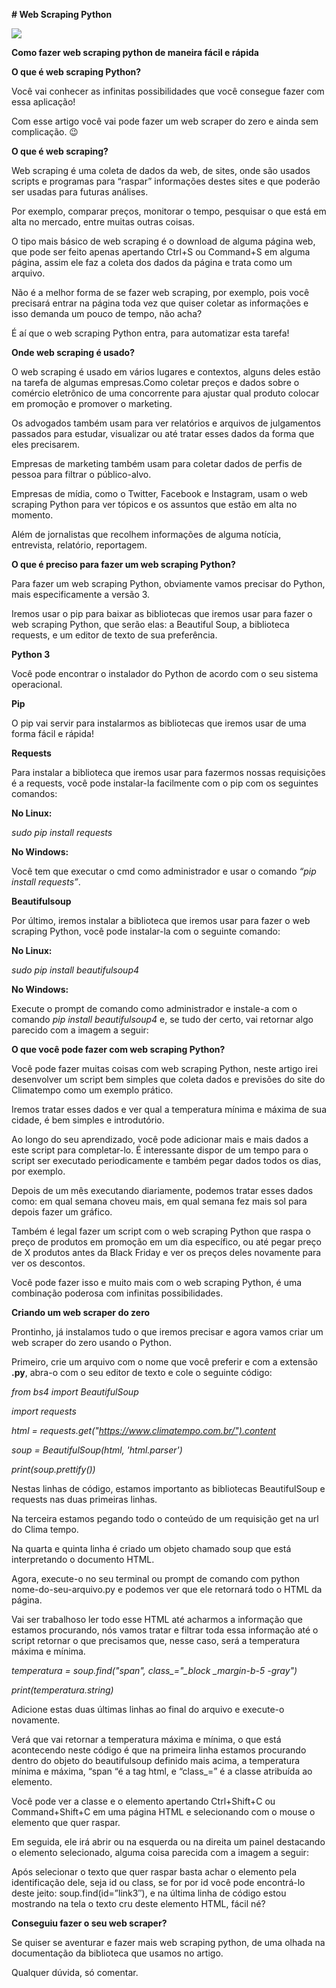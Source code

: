 <p><strong># Web Scraping Python</strong></p>
<div>
<img align="center" src="https://blog-geek-midia.s3.amazonaws.com/wp-content/uploads/2019/12/19161648/servicos-terceiros.jpeg">
</div>  

<p><strong>Como fazer web scraping python de maneira fácil e rápida</strong></p>

<strong>O que é web scraping Python?</strong>
<p>Você vai conhecer as infinitas possibilidades que você consegue fazer com essa aplicação!</p>

Com esse artigo você vai pode fazer um web scraper do zero e ainda sem complicação. 😉

<strong>O que é web scraping?</strong>
<p>Web scraping é uma coleta de dados da web, de sites, onde são usados scripts e programas para “raspar” informações destes sites e que poderão ser usadas para futuras análises.</p>

<p>Por exemplo, comparar preços, monitorar o tempo, pesquisar o que está em alta no mercado, entre muitas outras coisas.</p>

<p>O tipo mais básico de web scraping é o download de alguma página web, que pode ser feito apenas apertando Ctrl+S ou Command+S em alguma página, assim ele faz a coleta dos dados da página e trata como um arquivo.</p>

<p>Não é a melhor forma de se fazer web scraping, por exemplo, pois você precisará entrar na página toda vez que quiser coletar as informações e isso demanda um pouco de tempo, não acha?</p>

É aí que o web scraping Python entra, para automatizar esta tarefa!

<strong>Onde web scraping é usado?</strong>
<p>O web scraping é usado em vários lugares e contextos, alguns deles estão na tarefa de algumas empresas.Como coletar preços e dados sobre o comércio eletrônico de uma concorrente para ajustar qual produto colocar em promoção e promover o marketing.</p>

<p>Os advogados também usam para ver relatórios e arquivos de julgamentos passados para estudar, visualizar ou até tratar esses dados da forma que eles precisarem.</p>

<p>Empresas de marketing também usam para coletar dados de perfis de pessoa para filtrar o público-alvo.</p>

<p>Empresas de mídia, como o Twitter, Facebook e Instagram, usam o web scraping Python para ver tópicos e os assuntos que estão em alta no momento.</p>

<p>Além de jornalistas que recolhem informações de alguma notícia, entrevista, relatório, reportagem.</p>

<strong>O que é preciso para fazer um web scraping Python?</strong>
<p>Para fazer um web scraping Python, obviamente vamos precisar do Python, mais especificamente a versão 3.</p>

<p>Iremos usar o pip para baixar as bibliotecas que iremos usar para fazer o web scraping Python, que serão elas: a Beautiful Soup, a biblioteca requests, e um editor de texto de sua preferência.</p>

<strong>Python 3</strong>
<p>Você pode encontrar o instalador do Python de acordo com o seu sistema operacional.</p>

<strong>Pip</strong>
<p>O pip vai servir para instalarmos as bibliotecas que iremos usar de uma forma fácil e rápida!</p>

<strong>Requests</strong>
<p>Para instalar a biblioteca que iremos usar para fazermos nossas requisições é a requests, você pode instalar-la facilmente com o pip com os seguintes comandos:</p>

<strong>No Linux:</strong>

<em>sudo pip install requests</em>

<strong>No Windows:</strong>

<p>Você tem que executar o cmd como administrador e usar o comando <em>“pip install requests”</em>.</p>

<strong>Beautifulsoup</strong>
<p>Por último, iremos instalar a biblioteca que iremos usar para fazer o web scraping Python, você pode instalar-la com o seguinte comando:</p>

<strong>No Linux:</strong>

<em>sudo pip install beautifulsoup4</em>

<strong>No Windows:</strong>

<p>Execute o prompt de comando como administrador e instale-a com o comando <em>pip install beautifulsoup4</em> e, se tudo der certo, vai retornar algo parecido com a imagem a seguir:</p>

<strong>O que você pode fazer com web scraping Python?</strong>
<p>Você pode fazer muitas coisas com web scraping Python, neste artigo irei desenvolver um script bem simples que coleta dados e previsões do site do Climatempo como um exemplo prático.</p>

<p>Iremos tratar esses dados e ver qual a temperatura mínima e máxima de sua cidade, é bem simples e introdutório.</p>

<p>Ao longo do seu aprendizado, você pode adicionar mais e mais dados a este script para completar-lo. É interessante dispor de um tempo para o script ser executado periodicamente e também pegar dados todos os dias, por exemplo.</p>

<p>Depois de um mês executando diariamente, podemos tratar esses dados como: em qual semana choveu mais, em qual semana fez mais sol para depois fazer um gráfico.</p>

<p>Também é legal fazer um script com o web scraping Python que raspa o preço de produtos em promoção em um dia específico, ou até pegar preço de X produtos antes da Black Friday e ver os preços deles novamente para ver os descontos.</p>

<p>Você pode fazer isso e muito mais com o web scraping Python, é uma combinação poderosa com infinitas possibilidades.</p>

<strong>Criando um web scraper do zero</strong>
<p>Prontinho, já instalamos tudo o que iremos precisar e agora vamos criar um web scraper do zero usando o Python.</p>

<p>Primeiro, crie um arquivo com o nome que você preferir e com a extensão <strong>.py</strong>, abra-o com o seu editor de texto e cole o seguinte código:</p>

<em>from bs4 import BeautifulSoup

import requests

html = requests.get("https://www.climatempo.com.br/").content

soup = BeautifulSoup(html, 'html.parser')

print(soup.prettify())</em>

<p>Nestas linhas de código, estamos importanto as bibliotecas BeautifulSoup e requests nas duas primeiras linhas.</p>

<p>Na terceira estamos pegando todo o conteúdo de um requisição get na url do Clima tempo.</p>

<p>Na quarta e quinta linha é criado um objeto chamado soup que está interpretando o documento HTML.</p>

<p>Agora, execute-o no seu terminal ou prompt de comando com python nome-do-seu-arquivo.py e podemos ver que ele retornará todo o HTML da página.</p>

<p>Vai ser trabalhoso ler todo esse HTML até acharmos a informação que estamos procurando, nós vamos tratar e filtrar toda essa informação até o script retornar o que precisamos que, nesse caso, será a temperatura máxima e mínima.</p>

<em>temperatura = soup.find("span", class_="_block _margin-b-5 -gray")

print(temperatura.string)</em>

<p>Adicione estas duas últimas linhas ao final do arquivo e execute-o novamente.</p>

<p>Verá que vai retornar a temperatura máxima e mínima, o que está acontecendo neste código é que na primeira linha estamos procurando dentro do objeto do beautifulsoup definido mais acima, a temperatura mínima e máxima, “span “é a tag html, e “class_=” é a classe atribuída ao elemento.</p>

<p>Você pode ver a classe e o elemento apertando Ctrl+Shift+C ou Command+Shift+C em uma página HTML e selecionando com o mouse o elemento que quer raspar.</p>

<p>Em seguida, ele irá abrir ou na esquerda ou na direita um painel destacando o elemento selecionado, alguma coisa parecida com a imagem a seguir:</p>

<p>Após selecionar o texto que quer raspar basta achar o elemento pela identificação dele, seja id ou class, se for por id você pode encontrá-lo deste jeito: soup.find(id=”link3″), e na última linha de código estou mostrando na tela o texto cru deste elemento HTML, fácil né?</p>

<strong>Conseguiu fazer o seu web scraper?</strong>
<p>Se quiser se aventurar e fazer mais web scraping python, de uma olhada na documentação da biblioteca que usamos no artigo.</p>

<p>Qualquer dúvida, só comentar.</p>
